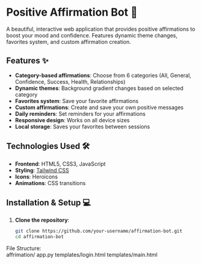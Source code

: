 # Positive Affirmation Bot 🌟

A beautiful, interactive web application that provides positive affirmations to boost your mood and confidence. Features dynamic theme changes, favorites system, and custom affirmation creation.

## Features ✨

- **Category-based affirmations**: Choose from 6 categories (All, General, Confidence, Success, Health, Relationships)
- **Dynamic themes**: Background gradient changes based on selected category
- **Favorites system**: Save your favorite affirmations
- **Custom affirmations**: Create and save your own positive messages
- **Daily reminders**: Set reminders for your affirmations
- **Responsive design**: Works on all device sizes
- **Local storage**: Saves your favorites between sessions

## Technologies Used 🛠️

- **Frontend**: HTML5, CSS3, JavaScript
- **Styling**: [Tailwind CSS](https://tailwindcss.com/)
- **Icons**: Heroicons
- **Animations**: CSS transitions

## Installation & Setup 💻

1. **Clone the repository**:
   ```bash
   git clone https://github.com/your-username/affirmation-bot.git
   cd affirmation-bot
File Structure:                                              
affrimation/
app.py
templates/login.html
templates/main.html
